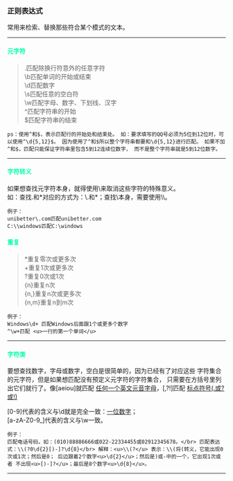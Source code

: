 ### 正则表达式
常用来检索、替换那些符合某个模式的文本。

***
#### <font color="#00ffaa"> 元字符</font>
> .匹配除换行符意外的任意字符</br>
> \b匹配单词的开始或结束</br>
> \d匹配数字</br>
> \s匹配任意的空白符</br>
> \w匹配字母、数字、下划线、汉字</br>
> ^匹配字符串的开始</br>
> $匹配字符串的结束</br>

`ps：使用^和$，表示匹配行的开始处和结束处。
       如：要求填写的QQ号必须为5位到12位时，可以使用^\d{5,12}$。
       因为使用了^和$所以整个字符串都要和\d{5,12}进行匹配。
       如果不加^和$，匹配只能保证字符串里包含5到12连续位数字，
       而不是整个字符串就是5到12位数字。`

---
       
#### <font color="#00ffaa"> 字符转义</font>
如果想查找元字符本身，就得使用\来取消这些字符的特殊意义。</br>
如：查找.和*对应的方式为：\\.和\*；查找\本身，需要使用\\\。

`例子：`</br>
`unibetter\.com匹配unibetter.com`</br>
`C:\\windows匹配C:\windows`

#### <font color="#00ffaa"> 重复</font>
> *重复零次或更多次</br>
> +重复1次或更多次</br>
> ?重复0次或1次</br>
> {n}重复n次</br>
> {n,}重复n次或更多次</br>
> {n,m}重复n到m次</br>

`例子：`</br>
`Windows\d+ 匹配Windows后面跟1个或更多个数字`</br>
`^\w+匹配 <u>一行的第一个单词</u>`

---

#### <font color="#00ffaa"> 字符类</font>
要想查找数字，字母或数字，空白是很简单的，因为已经有了对应这些
字符集合的元字符，但是如果想匹配没有预定义元字符的字符集合，
只需要在方括号里列出它们就行了。像[aeiou]就匹配 
<u>任何一个英文元音字母</u>，[,?!]匹配 <u>标点符号(.或?或!)</u></br>

[0-9]代表的含义与\d就是完全一致：<u>一位数字</u>；</br>
[a-zA-Z0-9_]代表的含义与\w一致。</br>

`例子：`</br>
`匹配电话号码，如：(010)88886666或022-22334455或02912345678。</br>
匹配表达式：\\(?0\d{2}[)-]?\d{8}</br>
解释：<u>\\(?</u> 表示：\\(将(转义，它能出现0次或1次；然后是0；
后边跟着2个数字<u>\d{2}</u>；然后是)或-中的一个，它出现1次或者
不出现<u>[)-]?</u>；最后是8个数字<u>\d{8}</u>。`

---

